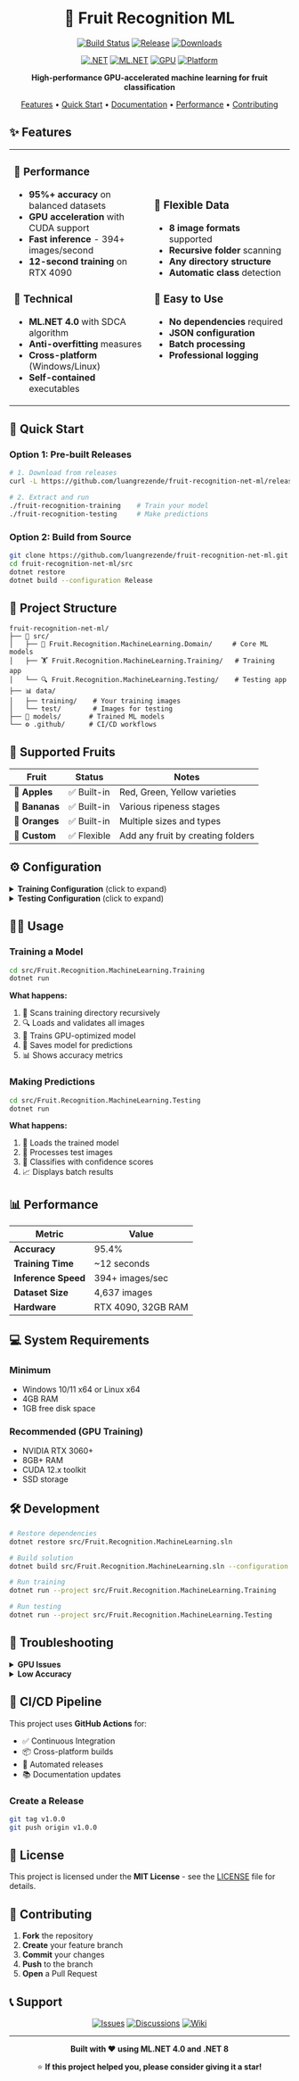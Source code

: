 <div align="center">

# 🍎 Fruit Recognition ML

[![Build Status](https://img.shields.io/github/actions/workflow/status/luangrezende/fruit-recognition-net-ml/ci-cd.yml?style=for-the-badge&logo=github&cacheSeconds=300)](https://github.com/luangrezende/fruit-recognition-net-ml/actions)
[![Release](https://img.shields.io/github/v/release/luangrezende/fruit-recognition-net-ml?style=for-the-badge&logo=github&color=green&cacheSeconds=300)](https://github.com/luangrezende/fruit-recognition-net-ml/releases)
[![Downloads](https://img.shields.io/github/downloads/luangrezende/fruit-recognition-net-ml/total?style=for-the-badge&logo=github&color=brightgreen&cacheSeconds=300)](https://github.com/luangrezende/fruit-recognition-net-ml/releases)

[![.NET](https://img.shields.io/badge/.NET-8.0-512BD4?style=for-the-badge&logo=dotnet)](https://dotnet.microsoft.com/download/dotnet/8.0)
[![ML.NET](https://img.shields.io/badge/ML.NET-4.0-FF6F00?style=for-the-badge&logo=microsoft)](https://dotnet.microsoft.com/apps/machinelearning-ai/ml-dotnet)
[![GPU](https://img.shields.io/badge/GPU-CUDA%2012.x-76B900?style=for-the-badge&logo=nvidia)](https://developer.nvidia.com/cuda-downloads)
[![Platform](https://img.shields.io/badge/Platform-Windows%20%7C%20Linux-lightgrey?style=for-the-badge)](https://github.com/luangrezende/fruit-recognition-net-ml)

**High-performance GPU-accelerated machine learning for fruit classification**

[Features](#-features) •
[Quick Start](#-quick-start) •
[Documentation](#-documentation) •
[Performance](#-performance) •
[Contributing](#-contributing)

</div>

## ✨ Features

<table>
<tr>
<td width="50%">

### 🚀 Performance
- **95%+ accuracy** on balanced datasets
- **GPU acceleration** with CUDA support
- **Fast inference** - 394+ images/second
- **12-second training** on RTX 4090

### 🔧 Technical
- **ML.NET 4.0** with SDCA algorithm
- **Anti-overfitting** measures
- **Cross-platform** (Windows/Linux)
- **Self-contained** executables

</td>
<td width="50%">

### 📁 Flexible Data
- **8 image formats** supported
- **Recursive folder** scanning
- **Any directory structure**
- **Automatic class** detection

### 🎯 Easy to Use
- **No dependencies** required
- **JSON configuration**
- **Batch processing**
- **Professional logging**

</td>
</tr>
</table>

## 🚀 Quick Start

### Option 1: Pre-built Releases
```bash
# 1. Download from releases
curl -L https://github.com/luangrezende/fruit-recognition-net-ml/releases/download/v1.0.0/fruit-recognition-training-win-x64.zip

# 2. Extract and run
./fruit-recognition-training    # Train your model
./fruit-recognition-testing     # Make predictions
```

### Option 2: Build from Source
```bash
git clone https://github.com/luangrezende/fruit-recognition-net-ml.git
cd fruit-recognition-net-ml/src
dotnet restore
dotnet build --configuration Release
```

## 📁 Project Structure

```
fruit-recognition-net-ml/
├── 📂 src/
│   ├── 🧠 Fruit.Recognition.MachineLearning.Domain/     # Core ML models
│   ├── 🏋️ Fruit.Recognition.MachineLearning.Training/   # Training app
│   └── 🔍 Fruit.Recognition.MachineLearning.Testing/    # Testing app
├── 📊 data/
│   ├── training/    # Your training images
│   └── test/        # Images for testing
├── 🤖 models/       # Trained ML models
└── ⚙️ .github/      # CI/CD workflows
```

## 🎯 Supported Fruits

| Fruit | Status | Notes |
|-------|--------|--------|
| 🍎 **Apples** | ✅ Built-in | Red, Green, Yellow varieties |
| 🍌 **Bananas** | ✅ Built-in | Various ripeness stages |
| 🍊 **Oranges** | ✅ Built-in | Multiple sizes and types |
| 🍇 **Custom** | ✅ Flexible | Add any fruit by creating folders |

## ⚙️ Configuration

<details>
<summary><strong>Training Configuration</strong> (click to expand)</summary>

```json
{
  "ModelConfiguration": {
    "ImageWidth": 128,
    "ImageHeight": 128,
    "TestFraction": 0.3,
    "ValidationFraction": 0.2,
    "UseGpu": true,
    "FallbackToCpu": false,
    "Architecture": "Anti-Overfitting-SDCA"
  },
  "PathConfiguration": {
    "DatasetPath": "..\\data\\training",
    "ModelOutputPath": "..\\models\\fruit-recognition-model.zip"
  }
}
```

</details>

<details>
<summary><strong>Testing Configuration</strong> (click to expand)</summary>

```json
{
  "PathConfiguration": {
    "ModelPath": "..\\models\\fruit-recognition-model.zip",
    "TestImagesPath": "..\\data\\test"
  }
}
```

</details>

## 🏃‍♂️ Usage

### Training a Model
```bash
cd src/Fruit.Recognition.MachineLearning.Training
dotnet run
```

**What happens:**
1. 📂 Scans training directory recursively
2. 🔍 Loads and validates all images
3. 🚀 Trains GPU-optimized model
4. 💾 Saves model for predictions
5. 📊 Shows accuracy metrics

### Making Predictions
```bash
cd src/Fruit.Recognition.MachineLearning.Testing
dotnet run
```

**What happens:**
1. 🔄 Loads the trained model
2. 📁 Processes test images
3. 🤖 Classifies with confidence scores
4. 📈 Displays batch results

## 📊 Performance

| Metric | Value |
|--------|-------|
| **Accuracy** | 95.4% |
| **Training Time** | ~12 seconds |
| **Inference Speed** | 394+ images/sec |
| **Dataset Size** | 4,637 images |
| **Hardware** | RTX 4090, 32GB RAM |

## 💻 System Requirements

### Minimum
- Windows 10/11 x64 or Linux x64
- 4GB RAM
- 1GB free disk space

### Recommended (GPU Training)
- NVIDIA RTX 3060+
- 8GB+ RAM
- CUDA 12.x toolkit
- SSD storage

## 🛠️ Development

```bash
# Restore dependencies
dotnet restore src/Fruit.Recognition.MachineLearning.sln

# Build solution
dotnet build src/Fruit.Recognition.MachineLearning.sln --configuration Release

# Run training
dotnet run --project src/Fruit.Recognition.MachineLearning.Training

# Run testing
dotnet run --project src/Fruit.Recognition.MachineLearning.Testing
```

## 🔧 Troubleshooting

<details>
<summary><strong>GPU Issues</strong></summary>

```bash
# Check CUDA installation
nvcc --version
nvidia-smi

# Enable CPU fallback
"FallbackToCpu": true
```

</details>

<details>
<summary><strong>Low Accuracy</strong></summary>

- Add more training images (100+ per fruit)
- Balance dataset between classes
- Increase image resolution
- Check for mislabeled images

</details>

## 🚦 CI/CD Pipeline

This project uses **GitHub Actions** for:
- ✅ Continuous Integration
- 📦 Cross-platform builds
- 🚀 Automated releases
- 📚 Documentation updates

### Create a Release
```bash
git tag v1.0.0
git push origin v1.0.0
```

## 📄 License

This project is licensed under the **MIT License** - see the [LICENSE](LICENSE) file for details.

## 🤝 Contributing

1. **Fork** the repository
2. **Create** your feature branch
3. **Commit** your changes
4. **Push** to the branch
5. **Open** a Pull Request

## 📞 Support

<div align="center">

[![Issues](https://img.shields.io/badge/Issues-GitHub-red?style=for-the-badge&logo=github)](https://github.com/luangrezende/fruit-recognition-net-ml/issues)
[![Discussions](https://img.shields.io/badge/Discussions-GitHub-blue?style=for-the-badge&logo=github)](https://github.com/luangrezende/fruit-recognition-net-ml/discussions)
[![Wiki](https://img.shields.io/badge/Wiki-Documentation-green?style=for-the-badge&logo=github)](https://github.com/luangrezende/fruit-recognition-net-ml/wiki)

</div>

---

<div align="center">

**Built with ❤️ using ML.NET 4.0 and .NET 8**

⭐ **If this project helped you, please consider giving it a star!**

</div>
